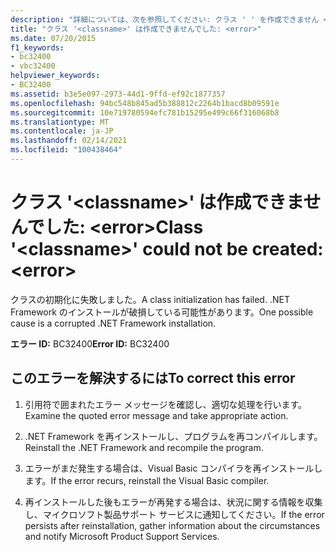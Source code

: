 ```yaml
---
description: "詳細については、次を参照してください: クラス ' ' を作成できません <classname> でした。 <error>"
title: "クラス '<classname>' は作成できませんでした: <error>"
ms.date: 07/20/2015
f1_keywords:
- bc32400
- vbc32400
helpviewer_keywords:
- BC32400
ms.assetid: b3e5e097-2973-44d1-9ffd-ef92c1877357
ms.openlocfilehash: 94bc548b845ad5b388812c2264b1bacd8b09591e
ms.sourcegitcommit: 10e719780594efc781b15295e499c66f316068b8
ms.translationtype: MT
ms.contentlocale: ja-JP
ms.lasthandoff: 02/14/2021
ms.locfileid: "100438464"
---
```

# <a name="class-classname-could-not-be-created-error"></a><span data-ttu-id="748c8-103">クラス '\<classname>' は作成できませんでした: \<error></span><span class="sxs-lookup"><span data-stu-id="748c8-103">Class '\<classname>' could not be created: \<error></span></span>

<span data-ttu-id="748c8-104">クラスの初期化に失敗しました。</span><span class="sxs-lookup"><span data-stu-id="748c8-104">A class initialization has failed.</span></span> <span data-ttu-id="748c8-105">.NET Framework のインストールが破損している可能性があります。</span><span class="sxs-lookup"><span data-stu-id="748c8-105">One possible cause is a corrupted .NET Framework installation.</span></span>  
  
 <span data-ttu-id="748c8-106">**エラー ID:** BC32400</span><span class="sxs-lookup"><span data-stu-id="748c8-106">**Error ID:** BC32400</span></span>  
  
## <a name="to-correct-this-error"></a><span data-ttu-id="748c8-107">このエラーを解決するには</span><span class="sxs-lookup"><span data-stu-id="748c8-107">To correct this error</span></span>  
  
1. <span data-ttu-id="748c8-108">引用符で囲まれたエラー メッセージを確認し、適切な処理を行います。</span><span class="sxs-lookup"><span data-stu-id="748c8-108">Examine the quoted error message and take appropriate action.</span></span>  
  
2. <span data-ttu-id="748c8-109">.NET Framework を再インストールし、プログラムを再コンパイルします。</span><span class="sxs-lookup"><span data-stu-id="748c8-109">Reinstall the .NET Framework and recompile the program.</span></span>  
  
3. <span data-ttu-id="748c8-110">エラーがまだ発生する場合は、Visual Basic コンパイラを再インストールします。</span><span class="sxs-lookup"><span data-stu-id="748c8-110">If the error recurs, reinstall the Visual Basic compiler.</span></span>  
  
4. <span data-ttu-id="748c8-111">再インストールした後もエラーが再発する場合は、状況に関する情報を収集し、マイクロソフト製品サポート サービスに通知してください。</span><span class="sxs-lookup"><span data-stu-id="748c8-111">If the error persists after reinstallation, gather information about the circumstances and notify Microsoft Product Support Services.</span></span>  
